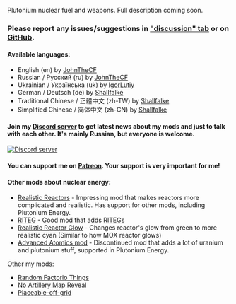 Plutonium nuclear fuel and weapons. Full description coming soon.

### Please report any issues/suggestions in ["discussion" tab](https://mods.factorio.com/mod/PlutoniumEnergy/discussion) or on [GitHub](https://github.com/JohnTheCoolingFan/PlutoniumEnergy).

#### Available languages:

*   English (en) by [JohnTheCF](https://mods.factorio.com/user/john_thecf)
*   Russian / Русский (ru) by [JohnTheCF](https://mods.factorio.com/user/john_thecf)
*   Ukrainian / Українська (uk) by [IgorLutiy](https://github.com/IgorLutiy)
*   German / Deutsch (de) by [Shallfalke](https://mods.factorio.com/user/Schallfalke)
*   Traditional Chinese / 正體中文 (zh-TW) by [Shallfalke](https://mods.factorio.com/user/Schallfalke)
*   Simplified Chinese / 简体中文 (zh-CN) by [Shallfalke](https://mods.factorio.com/user/Schallfalke)

#### Join my [Discord server](https://discord.gg/grHVhE2) to get latest news about my mods and just to talk with each other. It's mainly Russian, but everyone is welcome.
[![Discord server](https://discordapp.com/api/guilds/370167294439063564/widget.png?style=banner2)](https://discord.gg/grHVhE2)
#### You can support me on [Patreon](https://www.patreon.com/JohnTheCoolingFan). Your support is very important for me!

#### Other mods about nuclear energy:

*   [Realistic Reactors](https://mods.factorio.com/mod/RealisticReactors) - Impressing mod that makes reactors more complicated and realistic. Has support for other mods, including Plutonium Energy.
*   [RITEG](https://mods.factorio.com/mod/RITEG) - Good mod that adds [RITEGs](https://en.wikipedia.org/wiki/Radioisotope_thermoelectric_generator)
*   [Realistic Reactor Glow](https://mods.factorio.com/mod/RealisticReactorGlow) - Changes reactor's glow from green to more realistic cyan (Similar to how MOX reactor glows)
*   [Advanced Atomics mod](https://mods.factorio.com/mod/Advanced-Atomics) - Discontinued mod that adds a lot of uranium and plutonium stuff, supported in Plutonium Energy.

Other my mods:

*   [Random Factorio Things](https://mods.factorio.com/mods/John_TheCF/RandomFactorioThings)
*   [No Artillery Map Reveal](https://mods.factorio.com/mods/John_TheCF/NoArtilleryMapReveal)
*   [Placeable-off-grid](https://mods.factorio.com/mod/PlaceableOffGrid)
